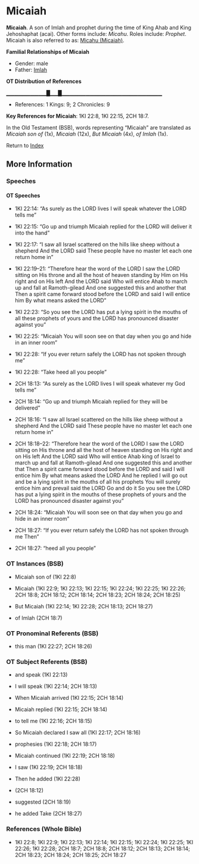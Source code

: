 # Micaiah
**Micaiah**. 
A son of Imlah and prophet during the time of King Ahab and King Jehoshaphat (acai). 
Other forms include: 
*Micahu*. 
Roles include: 
_Prophet_. 
Micaiah is also referred to as: 
[Micahu (Micaiah)](Micahu.md). 




**Familial Relationships of Micaiah**


* Gender: male
* Father: [Imlah](Imlah.md)


**OT Distribution of References**

▁▁▁▁▁▁▁▁▁▁█▁▁█▁▁▁▁▁▁▁▁▁▁▁▁▁▁▁▁▁▁▁▁▁▁▁▁▁
* References: 1 Kings: 9; 2 Chronicles: 9



**Key References for Micaiah**: 
1KI 22:8, 1KI 22:15, 2CH 18:7. 


In the Old Testament (BSB), words representing “Micaiah” are translated as 
*Micaiah son of* (1x), *Micaiah* (12x), *But Micaiah* (4x), *of Imlah* (1x). 




Return to [Index](00-Index.md)

## More Information

### Speeches

#### OT Speeches

* 1KI 22:14: “As surely as the LORD lives I will speak whatever the LORD tells me”

* 1KI 22:15: “Go up and triumph Micaiah replied for the LORD will deliver it into the hand”

* 1KI 22:17: “I saw all Israel scattered on the hills like sheep without a shepherd And the LORD said These people have no master let each one return home in”

* 1KI 22:19–21: “Therefore hear the word of the LORD I saw the LORD sitting on His throne and all the host of heaven standing by Him on His right and on His left And the LORD said Who will entice Ahab to march up and fall at Ramoth-gilead And one suggested this and another that Then a spirit came forward stood before the LORD and said I will entice him By what means asked the LORD”

* 1KI 22:23: “So you see the LORD has put a lying spirit in the mouths of all these prophets of yours and the LORD has pronounced disaster against you”

* 1KI 22:25: “Micaiah You will soon see on that day when you go and hide in an inner room”

* 1KI 22:28: “If you ever return safely the LORD has not spoken through me”

* 1KI 22:28: “Take heed all you people”

* 2CH 18:13: “As surely as the LORD lives I will speak whatever my God tells me”

* 2CH 18:14: “Go up and triumph Micaiah replied for they will be delivered”

* 2CH 18:16: “I saw all Israel scattered on the hills like sheep without a shepherd And the LORD said These people have no master let each one return home in”

* 2CH 18:18–22: “Therefore hear the word of the LORD I saw the LORD sitting on His throne and all the host of heaven standing on His right and on His left And the LORD said Who will entice Ahab king of Israel to march up and fall at Ramoth-gilead And one suggested this and another that Then a spirit came forward stood before the LORD and said I will entice him By what means asked the LORD And he replied I will go out and be a lying spirit in the mouths of all his prophets You will surely entice him and prevail said the LORD Go and do it So you see the LORD has put a lying spirit in the mouths of these prophets of yours and the LORD has pronounced disaster against you”

* 2CH 18:24: “Micaiah You will soon see on that day when you go and hide in an inner room”

* 2CH 18:27: “If you ever return safely the LORD has not spoken through me Then”

* 2CH 18:27: “heed all you people”

### OT Instances (BSB)

* Micaiah son of (1KI 22:8)

* Micaiah (1KI 22:9; 1KI 22:13; 1KI 22:15; 1KI 22:24; 1KI 22:25; 1KI 22:26; 2CH 18:8; 2CH 18:12; 2CH 18:14; 2CH 18:23; 2CH 18:24; 2CH 18:25)

* But Micaiah (1KI 22:14; 1KI 22:28; 2CH 18:13; 2CH 18:27)

* of Imlah (2CH 18:7)



### OT Pronominal Referents (BSB)

* this man (1KI 22:27; 2CH 18:26)



### OT Subject Referents (BSB)

* and speak (1KI 22:13)

* I will speak (1KI 22:14; 2CH 18:13)

* When Micaiah arrived (1KI 22:15; 2CH 18:14)

* Micaiah replied (1KI 22:15; 2CH 18:14)

* to tell me (1KI 22:16; 2CH 18:15)

* So Micaiah declared I saw all (1KI 22:17; 2CH 18:16)

* prophesies (1KI 22:18; 2CH 18:17)

* Micaiah continued (1KI 22:19; 2CH 18:18)

* I saw (1KI 22:19; 2CH 18:18)

* Then he added (1KI 22:28)

*  (2CH 18:12)

* suggested (2CH 18:19)

* he added Take (2CH 18:27)



### References (Whole Bible)

* 1KI 22:8; 1KI 22:9; 1KI 22:13; 1KI 22:14; 1KI 22:15; 1KI 22:24; 1KI 22:25; 1KI 22:26; 1KI 22:28; 2CH 18:7; 2CH 18:8; 2CH 18:12; 2CH 18:13; 2CH 18:14; 2CH 18:23; 2CH 18:24; 2CH 18:25; 2CH 18:27



